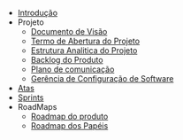 - [Introdução](introducao)
- Projeto
  - [Documento de Visão](docs/projeto/documentovisao)
  - [Termo de Abertura do Projeto](docs/projeto/tap)
  - [Estrutura Analitica do Projeto](docs/projeto/eap)
  - [Backlog do Produto](docs/projeto/backlog)
  - [Plano de comunicação](docs/projeto/planocomunicacao)
  - [Gerência de Configuração de Software](docs/projeto/planogerencia)
- [Atas](atas/indice)
- [Sprints](sprints/indice)
- RoadMaps
  - [Roadmap do produto](docs/roadmap/roadmapProduto)
  - [Roadmap dos Papéis](docs/roadmap/roadmapPapeis)
